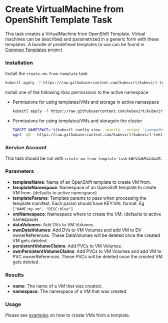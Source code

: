# Create VirtualMachine from OpenShift Template Task

This task creates a VirtualMachine from OpenShift Template.
Virtual machines can be described and parametrized in a generic form with these templates.
A bundle of predefined templates to use can be found in [Common Templates](https://github.com/kubevirt/common-templates) project.

### Installation

Install the `create-vm-from-template` task

```bash
kubectl apply -f https://raw.githubusercontent.com/kubevirt/kubevirt-tekton-tasks/main/tasks/create-vm-from-template/manifests/create-vm-from-template.yaml
```

Install one of the following rbac permissions to the active namespace
- Permissions for using templates/VMs and storage in active namespace
  ```bash
  kubectl apply -f https://raw.githubusercontent.com/kubevirt/kubevirt-tekton-tasks/main/tasks/create-vm-from-template/manifests/create-vm-from-template-namespace-rbac.yaml
  ```
- Permissions for using templates/VMs and storagein the cluster
  ```bash
  TARGET_NAMESPACE="$(kubectl config view --minify --output 'jsonpath={..namespace}')"
  wget -qO - https://raw.githubusercontent.com/kubevirt/kubevirt-tekton-tasks/main/tasks/create-vm-from-template/manifests/create-vm-from-template-cluster-rbac.yaml | sed "s/TARGET_NAMESPACE/$TARGET_NAMESPACE/" | kubectl apply -f -
  ```

### Service Account

This task should be run with `create-vm-from-template-task` serviceAccount.

### Parameters

- **templateName**: Name of an OpenShift template to create VM from.
- **templateNamespace**: Namespace of an OpenShift template to create VM from. (defaults to active namespace)
- **templateParams**: Template params to pass when processing the template manifest. Each param should have KEY:VAL format. Eg `["NAME:my-vm", "DESC:blue"]`
- **vmNamespace**: Namespace where to create the VM. (defaults to active namespace)
- **dataVolumes**: Add DVs to VM Volumes.
- **ownDataVolumes**: Add DVs to VM Volumes and add VM to DV ownerReferences. These DataVolumes will be deleted once the created VM gets deleted.
- **persistentVolumeClaims**: Add PVCs to VM Volumes.
- **ownPersistentVolumeClaims**: Add PVCs to VM Volumes and add VM to PVC ownerReferences. These PVCs will be deleted once the created VM gets deleted.

### Results

- **name**: The name of a VM that was created.
- **namespace**: The namespace of a VM that was created.

### Usage

Please see [examples](examples) on how to create VMs from a template.
